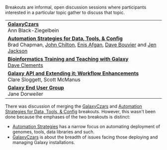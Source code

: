 Breakouts are informal, open discussion sessions where participants interested in a particular topic gather to discuss that topic.  

<table>
  <tr>
    <td> <strong><a href='/src/community/galaxy-admins/meetups/2012-07-27/index.md'>GalaxyCzars</a></strong><br /> Ann Black-Ziegelbein </td>
  </tr>
  <tr>
    <td> <strong><a href='/src/events/gcc2012/program/breakouts/automation-strategies/index.md'>Automation Strategies for Data, Tools, & Config</a></strong><br /> Brad Chapman, <a href='/people/john-chilton/'>John Chilton</a>, <a href='/people/enis-afgan/'>Enis Afgan</a>, <a href='/src/people/dave-bouvier/'>Dave Bouvier</a> and <a href='/src/people/jennifer-jackson/'>Jen Jackson</a> </td>
  </tr>
  <tr>
    <td> <strong><a href='/src/events/gcc2012/program/breakouts/bioinformatics-training/index.md'>Bioinformatics Training and Teaching with Galaxy</a></strong><br /><a href='/people/dave-clements/'>Dave Clements</a> </td>
  </tr>
  <tr>
    <td> <strong><a href='/src/events/gcc2012/program/breakouts/workflows-and-api/index.md'>Galaxy API and Extending it; Workflow Enhancements</a></strong><br />Clare Sloggett, Scott McManus </td>
  </tr>
  <tr>
    <td> <strong><a href='/src/events/gcc2012/program/breakouts/end-users/index.md'>Galaxy End User Group</a></strong> <br /> Jane Dorweiler </td>
  </tr>
</table>


There was discussion of merging the [GalaxyCzars](/src/community/galaxy-admins/meetups/2012-07-27/index.md) and [Automation Strategies for Data, Tools, & Config](/src/events/gcc2012/program/breakouts/automation-strategies/index.md) breakouts.  However, this wasn't been done because the emphases of the two breakouts is distinct:
* [Automation Strategies](/src/events/gcc2012/program/breakouts/automation-strategies/index.md) has a narrow focus on automating deployment of genomes, tools, data libraries and such.
* [GalaxyCzars](/src/community/galaxy-admins/meetups/2012-07-27/index.md) is about the breadth of issues facing those deploying and managing Galaxy installations.

